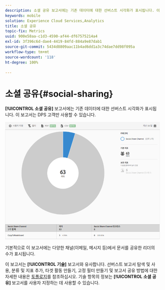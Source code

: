```yaml
---
description: 소셜 공유 보고서에는 기존 데이터에 대한 선버스트 시각화가 표시됩니다. 이 보고서는 DPS(Digital Publishing Suites) 고객만 사용할 수 있습니다.
keywords: mobile
solution: Experience Cloud Services,Analytics
title: 소셜 공유
topic-fix: Metrics
uuid: 900e58aa-c1d3-4590-af44-df67575214a4
exl-id: 3f396c6d-dae4-4419-84fd-884a9e87dab1
source-git-commit: 5434d8809aac11b4ad6dd1a3c74dae7dd98f095a
workflow-type: tm+mt
source-wordcount: '118'
ht-degree: 100%

---
```


# 소셜 공유{#social-sharing}

**[!UICONTROL 소셜 공유]** 보고서에는 기존 데이터에 대한 선버스트 시각화가 표시됩니다. 이 보고서는 DPS 고객만 사용할 수 있습니다.

![](assets/dps_social_share.png)

기본적으로 이 보고서에는 다양한 채널(이메일, 메시지 등)에서 문서를 공유한 리더의 수가 표시됩니다.

이 보고서는 **[!UICONTROL 기술]** 보고서와 유사합니다. 선버스트 보고서 탐색 및 사용, 분류 및 지표 추가, 타겟 활동 만들기, 고정 필터 만들기 및 보고서 공유 방법에 대한 자세한 내용은 [토폴로지](/help/using/usage/reports-technology.md)를 참조하십시오. 기술 항목의 정보는 **[!UICONTROL 소셜 공유]** 보고서를 사용자 지정하는 데 사용할 수 있습니다.
